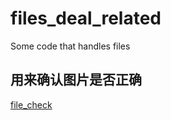 # files_deal_related
Some code that handles files

## 用来确认图片是否正确
[file_check](https://github.com/icey-zhang/files_deal_related/blob/main/file_check.py)
